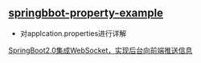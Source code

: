 ## [springbbot-property-example](https://github.com/love-mh-forever/spring-boot-examples/tree/master/springboot-property-example)
* 对applcation.properties进行详解

[SpringBoot2.0集成WebSocket，实现后台向前端推送信息](https://blog.csdn.net/moshowgame/article/details/80275084)


